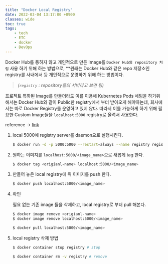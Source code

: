 ```yaml
---
title: "Docker Local Registry"
date: 2022-03-04 13:17:00 +0900
classes: wide
toc: true
tags:
    - tech
    - ETC
    - docker
    - DevOps
---
```


Docker Hub를 통하지 않고 개인적으로 만든 Image를 `Docker Hub의 repository 처럼` 사용 하기 위해 하는 방법으로, **원래는 Docker Hub와 같은 repo 저장소인 registry를 사내에서 등 개인적으로 운영하기 위해 하는 방법이다.

> *(`registry` : repository들의 서버라고 보면 됨)*
> 

프로젝트 특화된 Image를 만들더라도 이를 이용해 Kubernetes Pods 세팅을 하기위해서는 Docker Hub와 같이 Public한 registry에서 부터 받아오게 해야하는데, 회사에서는 따로 Docker Registry를 운영하고 있지 않다. 따라서 이를 가능하게 하기 위해 필요한 Custom Image들을 `localhost:5000` registry로 올려서 사용한다.

reference → [link](https://docs.docker.com/registry/deploying/)

1. local 5000에 registry server를 daemon으로 실행시킨다.
    
    ```bash
    $ docker run -d -p 5000:5000 --restart=always --name registry registry:2
    ```
    
2. 원하는 이미지를 `localhost:5000/<image_name>`으로 새롭게 tag 한다.
    
    ```bash
    $ docker tag <origianl-name> localhost:5000/<image_name>
    ```
    
3. 만들어 놓은 local registry에 위 이미지를 push 한다.
    
    ```bash
    $ docker push localhost:5000/<image_name>
    ```
    
4. 확인
    
    필요 없는 기존 image 들을 삭제하고, local registry로 부터 pull 해본다.
    
    ```bash
    $ docker image remove <origianl-name>
    $ docker image remove localhost:5000/<image_name>
    
    $ docker pull localhost:5000/<image_name>
    ```
    
5. local registry 삭제 방법
    
    ```bash
    $ docker container stop registry # stop
    
    $ docker container rm -v registry # remove
    ```